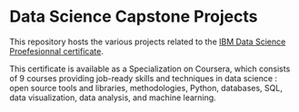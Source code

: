 # Data Science Capstone Projects

This repository hosts the various projects related to the <a href="https://www.coursera.org/specializations/ibm-data-science-professional-certificate"> IBM Data Science Proefesionnal certificate</a>. 

This certificate is available as a Specialization on Coursera, which consists of 9 courses providing job-ready skills and techniques in data science : open source tools and libraries, methodologies, Python, databases, SQL, data visualization, data analysis, and machine learning. 

